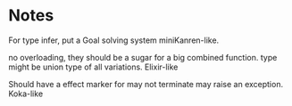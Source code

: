 # Notes
For type infer, put a Goal solving system miniKanren-like.

no overloading, they should be a sugar for a big combined function. type might be union type of all variations. Elixir-like

Should have a effect marker for may not terminate may raise an exception. Koka-like

